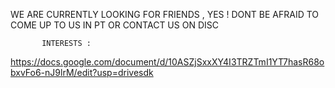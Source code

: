 WE ARE CURRENTLY LOOKING FOR FRIENDS , YES ! DONT BE AFRAID TO COME UP TO US IN PT OR CONTACT US ON DISC 
           
           INTERESTS : 
           
https://docs.google.com/document/d/10ASZjSxxXY4I3TRZTmI1YT7hasR68obxvFo6-nJ9lrM/edit?usp=drivesdk






